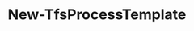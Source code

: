 ﻿---
title: New-TfsProcessTemplate
breadcrumbs: [ "ProcessTemplate" ]
parent: "ProcessTemplate"
description: "Creates a new inherited process."
remarks: 
parameterSets: 
  "_All_": [ Collection, Description, Force, Parent, Passthru, ProcessTemplate, Project, ReferenceName ] 
  "__AllParameterSets":  
    ProcessTemplate: 
      type: "string"  
      position: "0"  
      required: true  
    Collection: 
      type: "object"  
    Description: 
      type: "string"  
    Force: 
      type: "SwitchParameter"  
    Parent: 
      type: "object"  
    Passthru: 
      type: "SwitchParameter"  
    Project: 
      type: "object"  
    ReferenceName: 
      type: "string" 
parameters: 
  - name: "ProcessTemplate" 
    description: "Specifies the name of the process to create." 
    required: true 
    globbing: false 
    position: 0 
    type: "string" 
    aliases: [ Name ] 
  - name: "Name" 
    description: "Specifies the name of the process to create.This is an alias of the ProcessTemplate parameter." 
    required: true 
    globbing: false 
    position: 0 
    type: "string" 
    aliases: [ Name ] 
  - name: "Description" 
    description: "Specifies the description of the new process." 
    globbing: false 
    type: "string" 
  - name: "ReferenceName" 
    description: "Specifies the reference name of the new process. When omitted, a random name will be automatically generated and assigned by the server." 
    globbing: false 
    type: "string" 
  - name: "Parent" 
    description: "Specifies the name of the parent process from which the new process will inherit." 
    globbing: false 
    type: "object" 
  - name: "Force" 
    description: "Allows the cmdlet to overwrite an existing process." 
    globbing: false 
    type: "SwitchParameter" 
    defaultValue: "False" 
  - name: "Project" 
    description: "Specifies the name of the Team Project, its ID (a GUID), or a Microsoft.TeamFoundation.Core.WebApi.TeamProject object to connect to. When omitted, it defaults to the connection set by Connect-TfsTeamProject (if any). For more details, see the Get-TfsTeamProject cmdlet." 
    globbing: false 
    type: "object" 
  - name: "Collection" 
    description: "Specifies the URL to the Team Project Collection or Azure DevOps Organization to connect to, a TfsTeamProjectCollection object (Windows PowerShell only), or a VssConnection object. You can also connect to an Azure DevOps Services organizations by simply providing its name instead of the full URL. For more details, see the Get-TfsTeamProjectCollection cmdlet. When omitted, it defaults to the connection set by Connect-TfsTeamProjectCollection (if any)." 
    globbing: false 
    type: "object" 
  - name: "Passthru" 
    description: "Returns the results of the command. By default, this cmdlet does not generate any output." 
    globbing: false 
    type: "SwitchParameter" 
    defaultValue: "False"
inputs: 
outputs: 
  - type: "Microsoft.TeamFoundation.Core.WebApi.Process" 
    description: 
notes: 
relatedLinks: 
  - text: "Online Version:" 
    uri: "https://tfscmdlets.dev/Cmdlets/ProcessTemplate/New-TfsProcessTemplate"
aliases: 
examples: 
---
